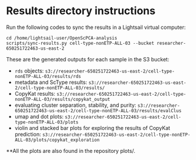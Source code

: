 # Results directory instructions

Run the following codes to sync the results in a Lightsail virtual computer:

```         
cd /home/lightsail-user/OpenScPCA-analysis
scripts/sync-results.py cell-type-nonETP-ALL-03 --bucket researcher-650251722463-us-east-2
```

These are the generated outputs for each sample in the S3 bucket:

-   `rds` objects: `s3://researcher-650251722463-us-east-2/cell-type-nonETP-ALL-03/results/rds`
-   metadata and ScType results: `s3://researcher-650251722463-us-east-2/cell-type-nonETP-ALL-03/results/`
-   CopyKat results: `s3://researcher-650251722463-us-east-2/cell-type-nonETP-ALL-03/results/copykat_output`
-   evaluating cluster separation, stability, and purity: `s3://researcher-650251722463-us-east-2/cell-type-nonETP-ALL-03/results/evalClus`
-   umap and dot plots: `s3://researcher-650251722463-us-east-2/cell-type-nonETP-ALL-03/plots`
-   violin and stacked bar plots for exploring the results of CopyKat prediction: `s3://researcher-650251722463-us-east-2/cell-type-nonETP-ALL-03/plots/copykat_exploration`

\*\*All the plots are also found in the repository plots/.
